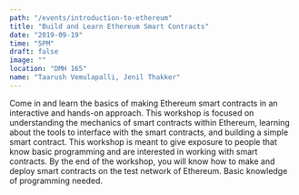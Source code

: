 ```yaml
---
path: "/events/introduction-to-ethereum"
title: "Build and Learn Ethereum Smart Contracts"
date: "2019-09-19"
time: "5PM"
draft: false
image: ""
location: "DMH 165"
name: "Taarush Vemulapalli, Jenil Thakker"
---
```


Come in and learn the basics of making Ethereum smart contracts in an interactive and hands-on approach. This workshop is focused on understanding the mechanics of smart contracts within Ethereum, learning about the tools to interface with the smart contracts, and building a simple smart contract. This workshop is meant to give exposure to people that know basic programming and are interested in working with smart contracts. By the end of the workshop, you will know how to make and deploy smart contracts on the test network of Ethereum. Basic knowledge of programming needed.
